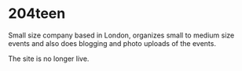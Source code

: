 # 204teen

Small size company based in London, organizes small to medium size events and also does blogging and photo uploads of the events.

The site is no longer live.
